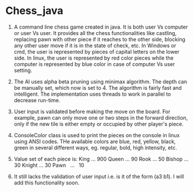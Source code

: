 # Chess_java

1. A command line chess game created in java. It is both user Vs computer or user Vs user. It provides all the chess functionalities like
castling, replacing pawn with other piece if it reaches to the other side, blocking any other user move if it is in the state of check, etc.
In Windows or cmd, the user is represented by pieces of capital letters on the lower side. In linux, the user is represented by red color
pieces while the computer is represented by blue color in case of computer Vs user setting. 
  
2. The AI uses alpha beta pruning using minimax algorithm. The depth can be manually set, which now is set to 4. The algorithm is fairly fast
and intelligent. The implementation uses threads to work in parallel to decrease run-time.
 
3. User input is validated before making the move on the board. For example, pawn can only move one or two steps in the forward direction, 
only if the new tile is either empty or occupied by other player's piece.

4. ConsoleColor class is used to print the pieces on the console in linux using ANSI codes. THe available colors are blue, red, yellow, black,
green in several different ways, eg. regular, bold, high intensity, etc.

5. Value set of each piece is:
  King    ...   900
  Queen   ...   90
  Rook    ...   50
  Bishop  ...   30
  Knight  ...   30
  Pawn    ...   10

6. It still lacks the validation of user input i.e. is it of the form (a3 b1). I will add this functionality soon. 

